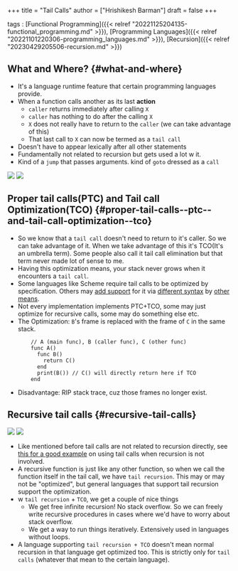 +++
title = "Tail Calls"
author = ["Hrishikesh Barman"]
draft = false
+++

tags
: [Functional Programming]({{< relref "20221125204135-functional_programming.md" >}}), [Programming Languages]({{< relref "20221101220306-programming_languages.md" >}}), [Recursion]({{< relref "20230429205506-recursion.md" >}})


## What and Where? {#what-and-where}

-   It's a language runtime feature that certain programming languages provide.
-   When a function calls another as its last **action**
    -   `caller` returns immediately after calling `X`
    -   `caller` has nothing to do after the calling `X`
    -   `X` does not really have to return to the `caller` (we can take advantage of this)
    -   That last call to `X` can now be termed as a `tail call`
-   Doesn't have to appear lexically after all other statements
-   Fundamentally not related to recursion but gets used a lot w it.
-   Kind of a `jump` that passes arguments. kind of `goto` dressed as a `call`

![](/ox-hugo/20230429205506-recursion-207205052.png)
![](/ox-hugo/20230429205506-recursion-858054747.png)


## Proper tail calls(PTC) and Tail call Optimization(TCO) {#proper-tail-calls--ptc--and-tail-call-optimization--tco}

-   So we know that a `tail call` doesn't need to return to it's caller. So we can take advantage of it. When we take advantage of this it's TCO(It's an umbrella term). Some people also call it tail call elimination but that term never made lot of sense to me.
-   Having this optimization means, your stack never grows when it encounters a `tail call`.
-   Some languages like Scheme require tail calls to be optimized by specification. Others may [add support](https://www.reddit.com/r/javascript/comments/pwwbky/askjs_why_so_little_support_for_tco_tail_call/) for it via [different syntax](https://news.ycombinator.com/item?id=15698624) by [other means](https://news.ycombinator.com/item?id=26375342).
-   Not every implementation implements PTC+TCO, some may just optimize for recursive calls, some may do something else etc.
-   The Optimization: `B`'s frame is replaced with the frame of `C` in the same stack.
    ```text
        // A (main func), B (caller func), C (other func)
        func A()
          func B()
            return C()
          end
          print(B()) // C() will directly return here if TCO
        end
    ```
-   Disadvantage: RIP stack trace, cuz those frames no longer exist.


## Recursive tail calls {#recursive-tail-calls}

![](/ox-hugo/20230429205506-recursion-2045619816.png)
![](/ox-hugo/20230429205506-recursion-25017661.png)

-   Like mentioned before tail calls are not related to recursion directly, see [this for a good example](http://www.lua.org/pil/6.3.html) on using tail calls when recursion is not involved.
-   A recursive function is just like any other function, so when we call the function itself in the tail call, we have `tail recursion`. This may or may not be "optimized", but general languages that support tail recursion support the optimization.
-   w `tail recursion` + `TCO`, we get a couple of nice things
    -   We get free infinite recursion! No stack overflow. So we can freely write recursive procedures in cases where we'd have to worry about stack overflow.
    -   We get a way to run things iteratively. Extensively used in languages without loops.
-   A language supporting `tail recursion + TCO` doesn't mean normal recursion in that language get optimized too. This is strictly only for `tail calls` (whatever that mean to the certain language).
